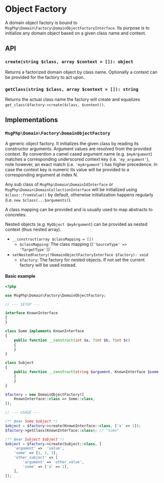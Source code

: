 # Object Factory

A domain object factory is bound to `MsgPhp\Domain\Factory\DomainObjectFactoryInterface`. Its purpose is to initialize
any domain object based on a given class name and context.

## API

### `create(string $class, array $context = []): object`

Returns a factorized domain object by class name. Optionally a context can be provided for the factory to act upon.

### `getClass(string $class, array $context = []): string`

Returns the actual class name the factory will create and equalizes `get_class($factory->create($class, $context))`.

## Implementations

### `MsgPhp\Domain\Factory\DomainObjectFactory`

A generic object factory. It initializes the given class by reading its constructor arguments. Argument values are
resolved from the provided context. By convention a camel cased argument name (e.g. `$myArgument`) matches a
corresponding underscored context key (i.e. `'my_argument'`), note however, an exact match (i.e. `'myArgument'`) has
higher precedence. In case the context key is numeric its value will be provided to a corresponding argument at index N.

Any sub class of `MsgPhp\Domain\DomainIdInterface` or `MsgPhp\Domain\DomainCollectionInterface` will be initialized
using `$class::fromValue()` by default, otherwise initialization happens regularly (i.e. `new $class(...$arguments)`).

A class mapping can be provided and is usually used to map abstracts to concretes.

Nested objects (e.g. `MyObject $myArgument`) can be provided as nested context (thus nested array).

- `__construct(array $classMapping = [])`
    - `$classMapping`: The class mapping (`['SourceType' => 'TargetType']`)`
- `setNestedFactory(?DomainObjectFactoryInterface $factory): void`
    - `$factory`: The factory for nested objects. If not set the current factory will be used instead.

#### Basic example

```php
<?php

use MsgPhp\Domain\Factory\DomainObjectFactory;

// --- SETUP ---

interface KnownInterface
{
}

class Some implements KnownInterface
{
    public function __construct(int $a, ?int $b, ?int $c)
    {
    }
}

class Subject
{
    public function __construct(string $argument, KnownInterface $some, Subject $otherSubject = null)
    {
    }
}

$factory = new DomainObjectFactory([
    KnownInterface::class => Some::class,
]);

// --- USAGE ---

/** @var Some $object */
$object = $factory->create(KnownInterface::class, ['a' => 1]);
$factory->getClass(KnownInterface::class); // "Some"

/** @var Subject $object */
$object = $factory->create(Subject::class, [
    'argument' =>  'value',
    'some' => [1, 2, 3],
    'other_subject' => [
        'argument' => 'other_value',
        'some' => ['a' => 1],
    ],
]);
```
